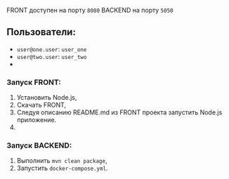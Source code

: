 FRONT доступен на порту `8080` 
BACKEND на порту `5050`

## Пользователи:

* `user@one.user`: `user_one`
* `user@two.user`: `user_two`
* 
### Запуск FRONT:
1. Установить Node.js,
2. Скачать FRONT,
3. Следуя описанию README.md из FRONT проекта запустить Node.js приложение.
4. 
### Запуск BACKEND:
1. Выполнить `mvn clean package`,
2. Запустить `docker-compose.yml`.
